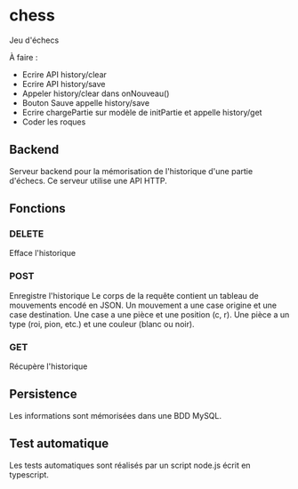 # chess
Jeu d'échecs

À faire :
* Ecrire API history/clear
* Ecrire API history/save
* Appeler history/clear dans onNouveau()
* Bouton Sauve appelle history/save
* Ecrire chargePartie sur modèle de initPartie et appelle history/get 
* Coder les roques

## Backend
Serveur backend pour la mémorisation de l'historique d'une partie d'échecs.
Ce serveur utilise une API HTTP.

## Fonctions

### DELETE
Efface l'historique

### POST
Enregistre l'historique
Le corps de la requête contient un tableau de mouvements encodé en JSON.
Un mouvement a une case origine et une case destination.
Une case a une pièce et une position (c, r).
Une pièce a un type (roi, pion, etc.) et une couleur (blanc ou noir).

### GET
Récupère l'historique

## Persistence
Les informations sont mémorisées dans une BDD MySQL.

## Test automatique
Les tests automatiques sont réalisés par un script node.js écrit en typescript.
